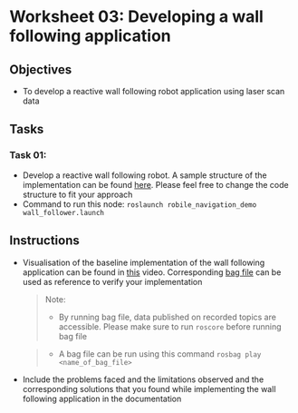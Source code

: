 Worksheet 03: Developing a wall following application
==============

Objectives
---------
* To develop a reactive wall following robot application using laser scan data 

Tasks
----------

### Task 01:
* Develop a reactive wall following robot. A sample structure of the implementation can be found [here](https://github.com/HBRS-AMR/Robile/blob/main/robile_navigation/robile_navigation_demo/ros/scripts/wall_follower.py). Please feel free to change the code structure to fit your approach   
* Command to run this node:  `roslaunch robile_navigation_demo wall_follower.launch`

Instructions
----------
* Visualisation of the baseline implementation of the wall following application can be found in [this](https://www.youtube.com/watch?v=Qx__mHaQDic) video. Corresponding [bag file](https://drive.google.com/file/d/1J1HzGtJwKeJXjJJ1eiDNKBoABTvVoexD/view?usp=sharing) can be used as reference to verify your implementation  

    > Note:  
    > * By running bag file, data published on recorded topics are accessible. Please make sure to run `roscore` before running bag file  

    > * A bag file can be run using this command `rosbag play <name_of_bag_file>`  

* Include the problems faced and the limitations observed and the corresponding solutions that you found while implementing the wall following application in the documentation